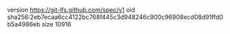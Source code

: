 version https://git-lfs.github.com/spec/v1
oid sha256:2eb7ecaa6cc4122bc768f445c3d948246c900c96908ecd08d91ffd0b5a4986eb
size 10916
